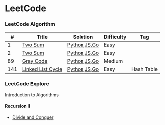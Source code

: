 LeetCode
========

### LeetCode Algorithm


| # | Title | Solution | Difficulty | Tag |
|---| ----- | -------- | ---------- | --- |
|1|[Two Sum](https://leetcode.com/problems/two-sum/) | [Python](./algorithms/python/twoSum/twoSum.py),[JS](./algorithms/javascript/twoSum/twoSum.js),[Go](./algorithms/go/twoSum/twoSum.go)|Easy||
|2|[Two Sum](https://leetcode.com/problems/add-two-numbers/) | [Python](./algorithms/python/addTwoNumbers/addTwoNumbers.py),[JS](./algorithms/javascript/addTwoNumbers/addTwoNumbers.js),[Go](./algorithms/go/addTwoNumbers/addTwoNumbers.go)|Easy||
|89|[Gray Code](https://leetcode.com/problems/gray-code/) | [Python](./algorithms/python/grayCode/grayCode.py),[JS](./algorithms/javascript/grayCode/grayCode.js),[Go](./algorithms/go/grayCode/grayCode.go)|Medium||
|141|[Linked List Cycle](https://leetcode.com/problems/linked-list-cycle/) | [Python](./algorithms/python/linked-list-cycle/linked-list-cycle.py),[JS](./algorithms/javascript/linked-list-cycle/linked-list-cycle.js),[Go](./algorithms/go/linked-list-cycle/linked-list-cycle.go)|Easy|Hash Table|


### LeetCode Explore

Introduction to Algorithms

#### Recursion II

* [Divide and Conquer](/explore/recursion-ii/divide-and-conquer/README.md)
